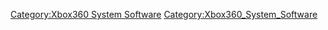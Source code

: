 [Category:Xbox360 System
Software](Category:Xbox360_System_Software "wikilink")
[Category:Xbox360_System_Software](Category:Xbox360_System_Software "wikilink")